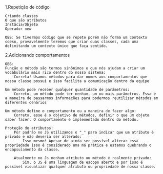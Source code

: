 1.Repetição de código

    Criando classes
    O que são atributos
    Instâcia/Objeto
    Operador new

    OBS: Se tivermos código que se repete porém não forma um contexto coeso, provavelmente teremos que criar duas classes, cada uma delimitando um contexto único que faça sentido.

2.Adicionando comportamentos

    OBS: 
    Função e método são termos sinônimos e que nós ajudam a criar um vocabulário mais rico dentro do nosso sistema:
        Correta! Usamos métodos para dar nomes aos comportamentos que nossa classe possui e isso facilita a comunicação dentro da equipe

    Um método pode receber qualquer quantidade de parâmetros:
        Correto, um método pode ter nenhum, um ou mais parâmetros. Essa é a maneira de passarmos informações para podermos reutilizar métodos em diferentes cenários

    Um método define o comportamento ou a maneira de fazer algo:
        Correto, esse é o objetivo de métodos, definir o que um objeto saber fazer. O comportamento é implementado dentro do método.

    Proteção de atributos:
        Por padrão no JS utilizamos o "_" para indicar que um atributo é privado e não deveria ser alterado:
            Isso mesmo! Apesar de ainda ser possível alterar essa propriedade isso é considerado uma má prática e estamos quebrando o encapsulamento da classe.

        Atualmente no Js nenhum atributo ou método é realmente privado:
            Sim, o JS é uma linguagem de escopo aberto e por isso é possível visualizar qualquer atributo ou propriedade de nossa classe.
